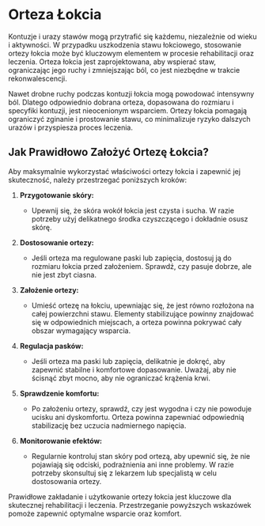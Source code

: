 # Orteza Łokcia

Kontuzje i urazy stawów mogą przytrafić się każdemu, niezależnie od wieku i aktywności. W przypadku uszkodzenia stawu łokciowego, stosowanie ortezy łokcia może być kluczowym elementem w procesie rehabilitacji oraz leczenia. Orteza łokcia jest zaprojektowana, aby wspierać staw, ograniczając jego ruchy i zmniejszając ból, co jest niezbędne w trakcie rekonwalescencji.

Nawet drobne ruchy podczas kontuzji łokcia mogą powodować intensywny ból. Dlatego odpowiednio dobrana orteza, dopasowana do rozmiaru i specyfiki kontuzji, jest nieocenionym wsparciem. Ortezy łokcia pomagają ograniczyć zginanie i prostowanie stawu, co minimalizuje ryzyko dalszych urazów i przyspiesza proces leczenia.

## Jak Prawidłowo Założyć Ortezę Łokcia?

Aby maksymalnie wykorzystać właściwości ortezy łokcia i zapewnić jej skuteczność, należy przestrzegać poniższych kroków:

1. **Przygotowanie skóry:**
    - Upewnij się, że skóra wokół łokcia jest czysta i sucha. W razie potrzeby użyj delikatnego środka czyszczącego i dokładnie osusz skórę.

2. **Dostosowanie ortezy:**
    - Jeśli orteza ma regulowane paski lub zapięcia, dostosuj ją do rozmiaru łokcia przed założeniem. Sprawdź, czy pasuje dobrze, ale nie jest zbyt ciasna.

3. **Założenie ortezy:**
    - Umieść ortezę na łokciu, upewniając się, że jest równo rozłożona na całej powierzchni stawu. Elementy stabilizujące powinny znajdować się w odpowiednich miejscach, a orteza powinna pokrywać cały obszar wymagający wsparcia.

4. **Regulacja pasków:**
    - Jeśli orteza ma paski lub zapięcia, delikatnie je dokręć, aby zapewnić stabilne i komfortowe dopasowanie. Uważaj, aby nie ścisnąć zbyt mocno, aby nie ograniczać krążenia krwi.

5. **Sprawdzenie komfortu:**
    - Po założeniu ortezy, sprawdź, czy jest wygodna i czy nie powoduje ucisku ani dyskomfortu. Orteza powinna zapewniać odpowiednią stabilizację bez uczucia nadmiernego napięcia.

6. **Monitorowanie efektów:**
    - Regularnie kontroluj stan skóry pod ortezą, aby upewnić się, że nie pojawiają się odciski, podrażnienia ani inne problemy. W razie potrzeby skonsultuj się z lekarzem lub specjalistą w celu dostosowania ortezy.

Prawidłowe zakładanie i użytkowanie ortezy łokcia jest kluczowe dla skutecznej rehabilitacji i leczenia. Przestrzeganie powyższych wskazówek pomoże zapewnić optymalne wsparcie oraz komfort.
